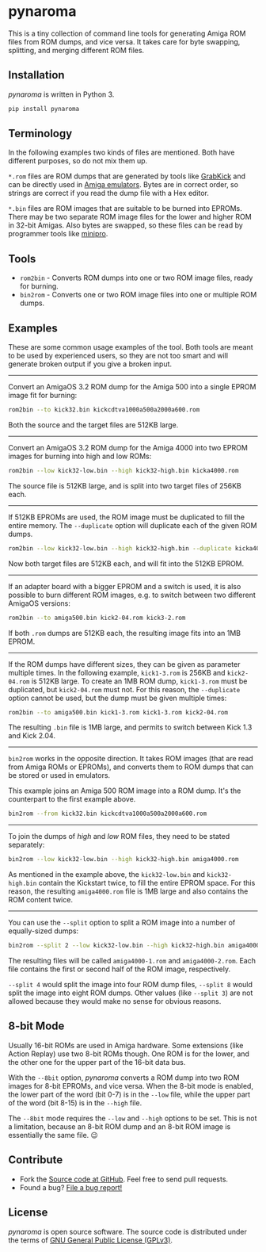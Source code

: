 # pynaroma

This is a tiny collection of command line tools for generating Amiga ROM files from ROM dumps, and vice versa. It takes care for byte swapping, splitting, and merging different ROM files.

## Installation

_pynaroma_ is written in Python 3.

```sh
pip install pynaroma
```

## Terminology

In the following examples two kinds of files are mentioned. Both have different purposes, so do not mix them up.

`*.rom` files are ROM dumps that are generated by tools like [GrabKick](http://aminet.net/package/util/misc/GrabKick) and can be directly used in [Amiga emulators](https://fs-uae.net/). Bytes are in correct order, so strings are correct if you read the dump file with a Hex editor.

`*.bin` files are ROM images that are suitable to be burned into EPROMs. There may be two separate ROM image files for the lower and higher ROM in 32-bit Amigas. Also bytes are swapped, so these files can be read by programmer tools like [minipro](https://gitlab.com/DavidGriffith/minipro).

## Tools

* `rom2bin` - Converts ROM dumps into one or two ROM image files, ready for burning.
* `bin2rom` - Converts one or two ROM image files into one or multiple ROM dumps.

## Examples

These are some common usage examples of the tool. Both tools are meant to be used by experienced users, so they are not too smart and will generate broken output if you give a broken input.

----

Convert an AmigaOS 3.2 ROM dump for the Amiga 500 into a single EPROM image fit for burning:

```sh
rom2bin --to kick32.bin kickcdtva1000a500a2000a600.rom
```

Both the source and the target files are 512KB large.

----

Convert an AmigaOS 3.2 ROM dump for the Amiga 4000 into two EPROM images for burning into high and low ROMs:

```sh
rom2bin --low kick32-low.bin --high kick32-high.bin kicka4000.rom
```

The source file is 512KB large, and is split into two target files of 256KB each.

----

If 512KB EPROMs are used, the ROM image must be duplicated to fill the entire memory. The `--duplicate` option will duplicate each of the given ROM dumps.

```sh
rom2bin --low kick32-low.bin --high kick32-high.bin --duplicate kicka4000.rom
```

Now both target files are 512KB each, and will fit into the 512KB EPROM.

----

If an adapter board with a bigger EPROM and a switch is used, it is also possible to burn different ROM images, e.g. to switch between two different AmigaOS versions:

```sh
rom2bin --to amiga500.bin kick2-04.rom kick3-2.rom
```

If both `.rom` dumps are 512KB each, the resulting image fits into an 1MB EPROM.

----

If the ROM dumps have different sizes, they can be given as parameter multiple times. In the following example, `kick1-3.rom` is 256KB and `kick2-04.rom` is 512KB large. To create an 1MB ROM dump, `kick1-3.rom` must be duplicated, but `kick2-04.rom` must not. For this reason, the `--duplicate` option cannot be used, but the dump must be given multiple times:

```sh
rom2bin --to amiga500.bin kick1-3.rom kick1-3.rom kick2-04.rom
```

The resulting `.bin` file is 1MB large, and permits to switch between Kick 1.3 and Kick 2.04.

----

`bin2rom` works in the opposite direction. It takes ROM images (that are read from Amiga ROMs or EPROMs), and converts them to ROM dumps that can be stored or used in emulators.

This example joins an Amiga 500 ROM image into a ROM dump. It's the counterpart to the first example above.

```sh
bin2rom --from kick32.bin kickcdtva1000a500a2000a600.rom
```

----

To join the dumps of _high_ and _low_ ROM files, they need to be stated separately:

```sh
bin2rom --low kick32-low.bin --high kick32-high.bin amiga4000.rom
```

As mentioned in the example above, the `kick32-low.bin` and `kick32-high.bin` contain the Kickstart twice, to fill the entire EPROM space. For this reason, the resulting `amiga4000.rom` file is 1MB large and also contains the ROM content twice.

----

You can use the `--split` option to split a ROM image into a number of equally-sized dumps:

```sh
bin2rom --split 2 --low kick32-low.bin --high kick32-high.bin amiga4000.rom
```

The resulting files will be called `amiga4000-1.rom` and `amiga4000-2.rom`. Each file contains the first or second half of the ROM image, respectively.

`--split 4` would split the image into four ROM dump files, `--split 8` would split the image into eight ROM dumps. Other values (like `--split 3`) are not allowed because they would make no sense for obvious reasons.

## 8-bit Mode

Usually 16-bit ROMs are used in Amiga hardware. Some extensions (like Action Replay) use two 8-bit ROMs though. One ROM is for the lower, and the other one for the upper part of the 16-bit data bus.

With the `--8bit` option, _pynaroma_ converts a ROM dump into two ROM images for 8-bit EPROMs, and vice versa. When the 8-bit mode is enabled, the lower part of the word (bit 0-7) is in the `--low` file, while the upper part of the word (bit 8-15) is in the `--high` file.

The `--8bit` mode requires the `--low` and `--high` options to be set. This is not a limitation, because an 8-bit ROM dump and an 8-bit ROM image is essentially the same file. 😉

## Contribute

* Fork the [Source code at GitHub](https://github.com/shred/pynaroma). Feel free to send pull requests.
* Found a bug? [File a bug report!](https://github.com/shred/pynaroma/issues)

## License

_pynaroma_ is open source software. The source code is distributed under the terms of [GNU General Public License (GPLv3)](https://www.gnu.org/licenses/gpl-3.0.en.html#content).
